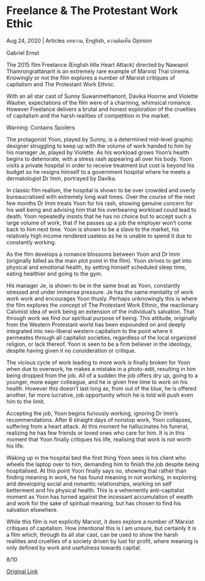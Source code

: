 # Freelance & The Protestant Work Ethic

Aug 24, 2020 | Articles บทความ, English, ความคิดเห็น Opinion





Gabriel Ernst

The 2015 film Freelance (English title Heart Attack) directed by Nawapol Thamrongrattanarit is an extremely rare example of Marxist Thai cinema. Knowingly or not the film explores a number of Marxist critiques of capitalism and The Protestant Work Ethnic. 

With an all star cast of Sunny Suwanmethanont, Davika Hoorne and Violette Wautier, expectations of the film were of a charming, whimsical romance. However Freelance delivers a brutal and honest exploration of the cruelties of capitalism and the harsh realities of competition in the market. 



Warning: Contains Spoilers 

The protagonist Yoon, played by Sunny, is a determined mid-level graphic designer struggling to keep up with the volume of work handed to him by his manager Je, played by Violette. As his workload grows Yoon’s health begins to deteriorate, with a stress rash appearing all over his body. Yoon visits a private hospital in order to receive treatment but cost is beyond his budget so he resigns himself to a government hospital where he meets a dermatologist Dr Imm, portrayed by Davika.

In classic film realism, the hospital is shown to be over crowded and overly bureaucratised with extremely long wait times. Over the course of the next few months Dr Imm treats Yoon for his rash, showing genuine concern for his well being and advising him that his overbearing workload could lead to death. Yoon repeatedly insists that he has no choice but to accept such a large volume of work, that if he passes up a job the employer won’t come back to him next time. Yoon is shown to be a slave to the market, his relatively high income rendered useless as he is unable to spend it due to constantly working. 

As the film develops a romance blossoms between Yoon and Dr Imm (originally billed as the main plot point in the film). Yoon strives to get into physical and emotional health, by setting himself scheduled sleep time, eating healthier and going to the gym.

His manager Je, is shown to be in the same boat as Yoon, constantly stressed and under immense pressure. Je has the same mentality of work work work and encourages Yoon thusly. Perhaps unknowingly this is where the film explores the concept of The Protestant Work Ethnic, the reactionary Calvinist idea of work being an extension of the individual’s salvation. That through work we find our spiritual purpose of being. This attitude, originally from the Western Protestant world has been expounded on and deeply integrated into neo-liberal western capitalism to the point where it permeates through all capitalist societies, regardless of the local organized religion, or lack thereof. Yoon is seen to be a firm believer in the ideology, despite having given it no consideration or critique.

The vicious cycle of work leading to more work is finally broken for Yoon when due to overwork, he makes a mistake in a photo-edit, resulting in him being dropped from the job. All of a sudden the job offers dry up, going to a younger, more eager colleague, and he is given free time to work on his health. However this doesn’t last long as, from out of the blue, he is offered another, far more lucrative, job opportunity which he is told will push even him to the limit. 

Accepting the job, Yoon begins furiously working, ignoring Dr Imm’s recommendations. After 6 straight days of nonstop work, Yoon collapses, suffering from a heart attack. At this moment he hallucinates his funeral, realizing he has few friends or loved ones who care for him. It is in this moment that Yoon finally critiques his life, realising that work is not worth his life.



Waking up in the hospital bed the first thing Yoon sees is his client who wheels the laptop over to him, demanding him to finish the job despite being hospitalised. At this point Yoon finally says no, showing that rather than finding meaning in work, he has found meaning in not working, in exploring and developing social and romantic relationships, working on self betterment and his physical health. This is a vehemently anti-capitalist moment as Yoon has turned against the incessant accumulation of wealth and work for the sake of spiritual meaning, but has chosen to find his salvation elsewhere. 

While this film is not explicitly Marxist, it does explore a number of Marxist critiques of capitalism. How intentional this is I am unsure, but certainly it is a film which, through its all star cast, can be used to show the harsh realities and cruelties of a society driven by lust for profit, where meaning is only defined by work and usefulness towards capital. 

8/10



[Original Link](https://www.dindeng.com/freelance-the-protestant-work-ethic/)